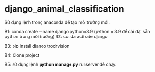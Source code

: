 # django_animal_classification

 Sử dụng lệnh trong anaconda để tạo môi trường mới.
 
 B1: conda create --name django python=3.9
 (python = 3.9 để cài đặt sẵn python trong môi trường)
 B2: conda activate django
 
 B3: pip install django trochvision
 
 B4: Clone project

 B5: sử dụng lệnh **python manage.py** runserver để chạy.
 
 
 
